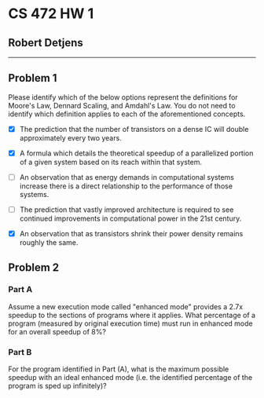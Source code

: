 # CS 472 HW 1

## Robert Detjens

---

## Problem 1

Please identify which of the below options represent the definitions for Moore's
Law, Dennard Scaling, and Amdahl's Law. You do not need to identify which
definition applies to each of the aforementioned concepts.

- [x] The prediction that the number of transistors on a dense IC will double
  approximately every two years.
- [x] A formula which details the theoretical speedup of a parallelized portion
  of a given system based on its reach within that system.
- [ ] An observation that as energy demands in computational systems increase
  there is a direct relationship to the performance of those systems.
- [ ] The prediction that vastly improved architecture is required to see
  continued improvements in computational power in the 21st century.
- [x] An observation that as transistors shrink their power density remains
  roughly the same.


## Problem 2

### Part A

Assume a new execution mode called "enhanced mode" provides a 2.7x speedup to
the sections of programs where it applies. What percentage of a program
(measured by original execution time) must run in enhanced mode for an overall
speedup of 8%?

### Part B

For the program identified in Part (A), what is the maximum possible speedup
with an ideal enhanced mode (i.e. the identified percentage of the program is
sped up infinitely)?

